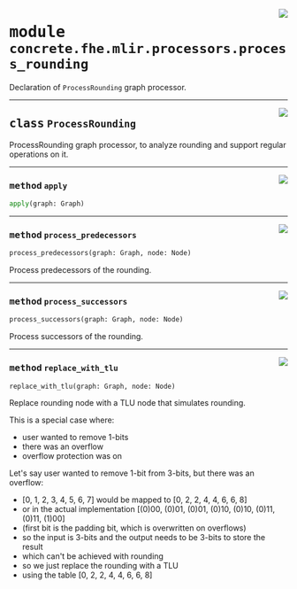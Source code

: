 <!-- markdownlint-disable -->

<a href="../../../../concrete-ml/.venv/lib/python3.9/site-packages/concrete/fhe/mlir/processors/process_rounding.py#L0"><img align="right" style="float:right;" src="https://img.shields.io/badge/-source-cccccc?style=flat-square"></a>

# <kbd>module</kbd> `concrete.fhe.mlir.processors.process_rounding`
Declaration of `ProcessRounding` graph processor. 



---

<a href="../../../../concrete-ml/.venv/lib/python3.9/site-packages/concrete/fhe/mlir/processors/process_rounding.py#L17"><img align="right" style="float:right;" src="https://img.shields.io/badge/-source-cccccc?style=flat-square"></a>

## <kbd>class</kbd> `ProcessRounding`
ProcessRounding graph processor, to analyze rounding and support regular operations on it. 




---

<a href="../../../../concrete-ml/.venv/lib/python3.9/site-packages/concrete/fhe/mlir/processors/process_rounding.py#L22"><img align="right" style="float:right;" src="https://img.shields.io/badge/-source-cccccc?style=flat-square"></a>

### <kbd>method</kbd> `apply`

```python
apply(graph: Graph)
```





---

<a href="../../../../concrete-ml/.venv/lib/python3.9/site-packages/concrete/fhe/mlir/processors/process_rounding.py#L36"><img align="right" style="float:right;" src="https://img.shields.io/badge/-source-cccccc?style=flat-square"></a>

### <kbd>method</kbd> `process_predecessors`

```python
process_predecessors(graph: Graph, node: Node)
```

Process predecessors of the rounding. 

---

<a href="../../../../concrete-ml/.venv/lib/python3.9/site-packages/concrete/fhe/mlir/processors/process_rounding.py#L142"><img align="right" style="float:right;" src="https://img.shields.io/badge/-source-cccccc?style=flat-square"></a>

### <kbd>method</kbd> `process_successors`

```python
process_successors(graph: Graph, node: Node)
```

Process successors of the rounding. 

---

<a href="../../../../concrete-ml/.venv/lib/python3.9/site-packages/concrete/fhe/mlir/processors/process_rounding.py#L72"><img align="right" style="float:right;" src="https://img.shields.io/badge/-source-cccccc?style=flat-square"></a>

### <kbd>method</kbd> `replace_with_tlu`

```python
replace_with_tlu(graph: Graph, node: Node)
```

Replace rounding node with a TLU node that simulates rounding. 

This is a special case where: 
- user wanted to remove 1-bits 
- there was an overflow 
- overflow protection was on 

Let's say user wanted to remove 1-bit from 3-bits, but there was an overflow: 
- [0, 1, 2, 3, 4, 5, 6, 7] would be mapped to [0, 2, 2, 4, 4, 6, 6, 8] 
- or in the actual implementation [(0)00, (0)01, (0)01, (0)10, (0)10, (0)11, (0)11, (1)00] 
- (first bit is the padding bit, which is overwritten on overflows) 
- so the input is 3-bits and the output needs to be 3-bits to store the result 
- which can't be achieved with rounding 
- so we just replace the rounding with a TLU 
- using the table [0, 2, 2, 4, 4, 6, 6, 8] 


